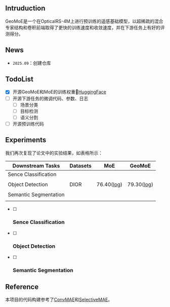 ## Intruduction

GeoMoE是一个在OpticalRS-4M上进行预训练的遥感基础模型，以超稀疏的混合专家结构和卷积前端取得了更快的训练速度和收敛速度，并在下游任务上有好的评测得分。

## News

- `2025.09`：创建仓库

## TodoList

- [x] 开源GeoMoE和MoE的训练权重🤗[HuggingFace](https://huggingface.co/BoZhangNuaa/GeoMoE)
- [ ] 开源下游任务的微调代码、参数、日志
  - [ ] 场景分类
  - [ ] 目标检测
  - [ ] 语义分割
- [ ] 开源预训练代码

## Experiments

我们再次复现了论文中的实验结果，如表格所示：

| Downstream Tasks      | Datasets | MoE                                    | GeoMoE                                    |
| --------------------- | -------- | -------------------------------------- | ----------------------------------------- |
| Sence Classification  |          |                                        |                                           |
|                       |          |                                        |                                           |
| Object Detection      | DIOR     | 76.40([log](./Detection/dior/MoE.log)) | 79.30([log](./Detection/dior/GeoMoE.log)) |
|                       |          |                                        |                                           |
| Semantic Segmentation |          |                                        |                                           |
|                       |          |                                        |                                           |

- [ ] ### Sence Classification

- [ ] ### Object Detection

- [ ] ### Semantic Segmentation

## Reference

本项目的代码构建参考了[ConvMAE](https://github.com/Alpha-VL/ConvMAE)和[SelectiveMAE](https://github.com/MiliLab/SelectiveMAE)。





